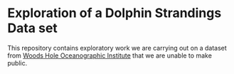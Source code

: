# Exploration of a Dolphin Strandings Data set

This repository contains exploratory work we are carrying out on a dataset from [Woods Hole Oceanographic Institute](https://www.whoi.edu/) that we are unable to make public.

